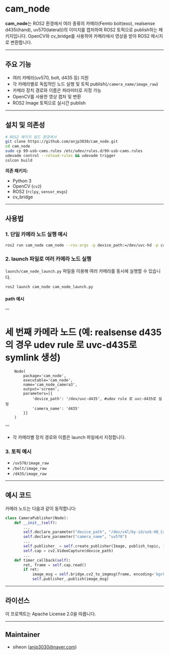 # cam_node

**cam_node**는 ROS2 환경에서 여러 종류의 카메라(Femto bolt(exo), realsense d435i(hand), uv570(lateral))의 이미지를 캡처하여 ROS2 토픽으로 publish하는 패키지입니다. OpenCV와 cv_bridge를 사용하여 카메라에서 영상을 받아 ROS2 메시지로 변환합니다.

---

## 주요 기능

- 여러 카메라(uv570, bolt, d435 등) 지원
- 각 카메라별로 독립적인 노드 실행 및 토픽 publish(`/camera_name/image_raw`)
- 카메라 장치 경로와 이름은 파라미터로 지정 가능
- OpenCV를 사용한 영상 캡처 및 변환
- ROS2 Image 토픽으로 실시간 publish

---

## 설치 및 의존성

```bash
# ROS2 패키지 빌드 환경에서
git clone https://github.com/anjp3030/cam_node.git
cd cam_node
sudo cp 99-usb-cams.rules /etc/udev/rules.d/99-usb-cams.rules
udevadm control --reload-rules && udevadm trigger
colcon build
```

**의존 패키지:**
- Python 3
- OpenCV (`cv2`)
- ROS2 (`rclpy`, `sensor_msgs`)
- cv_bridge

---

## 사용법

### 1. 단일 카메라 노드 실행 예시

```bash
ros2 run cam_node cam_node --ros-args -p device_path:=/dev/uvc-hd -p camera_name:=uv570
```

### 2. launch 파일로 여러 카메라 노드 실행

`launch/cam_node_launch.py` 파일을 이용해 여러 카메라를 동시에 실행할 수 있습니다.

```bash
ros2 launch cam_node cam_node_launch.py
```

#### path 예시 
'''
 # 세 번째 카메라 노드 (예: realsense d435의 경우 udev rule 로 uvc-d435로 symlink 생성)
        Node(
            package='cam_node',
            executable='cam_node',
            name='cam_node_camera3',
            output='screen',
            parameters=[{
                'device_path': '/dev/uvc-d435', #udev rule 로 uvc-d435로 설정
                'camera_name': 'd435'
            }]
        )
'''

- 각 카메라별 장치 경로와 이름은 launch 파일에서 지정합니다.

### 3. 토픽 예시

- `/uv570/image_raw`
- `/bolt/image_raw`
- `/d435/image_raw`

---

## 예시 코드

카메라 노드는 다음과 같이 동작합니다:
```python
class CameraPublisher(Node):
    def __init__(self):
        ...
        self.declare_parameter("device_path", "/dev/v4l/by-id/usb-HD_Camera_HD_Camera-video-index0") # 실제 path device path 사용시 혹은 /dev/videox
        self.declare_parameter("camera_name", "uv570")
        ...
        self.publisher_ = self.create_publisher(Image, publish_topic, 10)
        self.cap = cv2.VideoCapture(device_path)
        ...
    def timer_callback(self):
        ret, frame = self.cap.read()
        if ret:
            image_msg = self.bridge.cv2_to_imgmsg(frame, encoding='bgr8')
            self.publisher_.publish(image_msg)
```

---

## 라이선스

이 프로젝트는 Apache License 2.0을 따릅니다.

---

## Maintainer

- siheon ([anjp3030@naver.com](mailto:anjp3030@naver.com))
